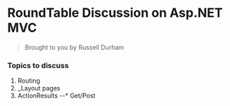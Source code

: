 # RoundTable Discussion on Asp.NET MVC
> Brought to you by Russell Durham

### Topics to discuss
1. Routing
2. _Layout pages
3. ActionResults
--* Get/Post